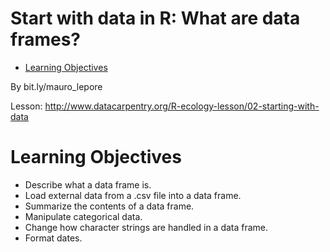 Start with data in R: What are data frames?
================

-   [Learning Objectives](#learning-objectives)

By bit.ly/mauro\_lepore

Lesson: <http://www.datacarpentry.org/R-ecology-lesson/02-starting-with-data>

Learning Objectives
===================

-   Describe what a data frame is.
-   Load external data from a .csv file into a data frame.
-   Summarize the contents of a data frame.
-   Manipulate categorical data.
-   Change how character strings are handled in a data frame.
-   Format dates.
